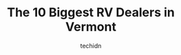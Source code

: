 ---
layout: ampstory
image: https://i0.wp.com/paketmu.com/wp-content/uploads/2023/06/brandon-rv-0-in-vermont-1686372960.jpeg?resize=640,853
author: techidn
featured: false
description: Explore the diverse RV Dealer scene in Vermont, home to an incredible selection of 10 establishments catering to every taste. Whether youre in search of iconic favorites or undiscovered tre
title: The 10 Biggest RV Dealers in Vermont
cover:
   title: The 10 Biggest RV Dealers in Vermont
   subtitle: RICKPATE
   background: https://paketmu.com/wp-content/uploads/2023/06/brandon-rv-0-in-vermont-1686372960.jpeg

pages: 
 - layout: thirds
   top: <h1>#1 Petes RV Center - VT</h1>
   bottom: "<p>I have had a very mixed experience at Petes. We bought our Montana in October of 2021, and added seven options to the rig that had to be installed, totaling about $25K i</p>"
   background: https://paketmu.com/wp-content/uploads/2023/06/brandon-rv-1-in-vermont-1686372961.jpeg
   backgroundblur: true
 - layout: thirds
   top: <h1>#2 RV One Superstores Vermont</h1>
   bottom: "<p>We were not able to travel up to see the camper. Sam was excellent at sending photos and videos of every detail for us to see.  He was very responsive to my questions.  W</p>"
   background: https://paketmu.com/wp-content/uploads/2023/06/brandon-rv-2-in-vermont-1686372962.jpeg
   cta:
      link: https://paketmu.com/the-10-biggest-rv-dealers-in-vermont/
      text: The 10 Biggest RV Dealers in Vermont
 - layout: thirds
   top: <h1>#3 Mekkelsen RV Sales & Rentals</h1>
   bottom: "<p>Lots of varieties and sizes. Lacking customer service sadly like pulling teeth to get minimal answers to questions. Saw another couple ready to buy but left with brochure</p>"
   background: https://paketmu.com/wp-content/uploads/2023/06/brandon-rv-3-in-vermont-1686372963.jpeg
   cta:
      link: https://paketmu.com/the-10-biggest-rv-dealers-in-vermont/
      text: The 10 Biggest RV Dealers in Vermont
 - layout: thirds
   top: <h1>#4 Brandon RV</h1>
   bottom: "<p>4769 US-7, Pittsford, VT 05763, United States</p>"
   background: https://images.unsplash.com/photo-1553949345-eb786bb3f7ba?ixlib=rb-4.0.3&ixid=MnwxMjA3fDB8MHxwaG90by1wYWdlfHx8fGVufDB8fHx8&auto=format&fit=crop&w=640&h=853&q=80
   cta:
      link: https://paketmu.com/the-10-biggest-rv-dealers-in-vermont/
      text: The 10 Biggest RV Dealers in Vermont
 - layout: thirds
   top: <h1>#5 Exit 1 RV</h1>
   bottom: "<p>1210 Prospect St, Fair Haven, VT 05743, United States</p>"
   background: https://images.unsplash.com/photo-1547366785-564103df7e13?ixlib=rb-4.0.3&ixid=MnwxMjA3fDB8MHxwaG90by1wYWdlfHx8fGVufDB8fHx8&auto=format&fit=crop&w=640&h=853&q=80
   cta:
      link: https://paketmu.com/the-10-biggest-rv-dealers-in-vermont/
      text: The 10 Biggest RV Dealers in Vermont
 - layout: thirds
   top: <h1>#6 Ms RV Sales & Services</h1>
   bottom: "<p>9691, 5010 VT-12, Berlin, VT 05602, United States</p>"
   background: https://images.unsplash.com/photo-1527066579998-dbbae57f45ce?ixlib=rb-4.0.3&ixid=MnwxMjA3fDB8MHxwaG90by1wYWdlfHx8fGVufDB8fHx8&auto=format&fit=crop&w=640&h=853&q=80
   cta:
      link: https://paketmu.com/the-10-biggest-rv-dealers-in-vermont/
      text: The 10 Biggest RV Dealers in Vermont
 - layout: thirds
   top: <h1>#7 RV One Superstores Vermont Service & Parts</h1>
   bottom: "<p>50 Packard Rd, East Montpelier, VT 05651, United States</p>"
   background: https://images.unsplash.com/photo-1534312527009-56c7016453e6?ixlib=rb-4.0.3&ixid=MnwxMjA3fDB8MHxwaG90by1wYWdlfHx8fGVufDB8fHx8&auto=format&fit=crop&w=640&h=853&q=80
   cta:
      link: https://paketmu.com/the-10-biggest-rv-dealers-in-vermont/
      text: The 10 Biggest RV Dealers in Vermont
 - layout: thirds
   middle: Continue reading...
   background: https://images.unsplash.com/photo-1489648022186-8f49310909a0?ixlib=rb-4.0.3&ixid=MnwxMjA3fDB8MHxwaG90by1wYWdlfHx8fGVufDB8fHx8&auto=format&fit=crop&w=640&h=853&q=80
   cta:
      link: https://paketmu.com/the-10-biggest-rv-dealers-in-vermont/
      text: The 10 Biggest RV Dealers in Vermont
      
---